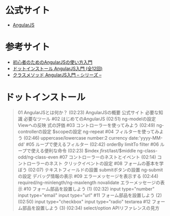 # 公式サイト
* [AngularJS](https://angularjs.org)

# 参考サイト
* [初心者のためのAngularJSの使い方入門](http://tetra-themes.com/angularjs-getstarted-337/)
* [ドットインストール AngularJS入門 (全12回)](http://dotinstall.com/lessons/basic_angularjs)
* [クラスメソッド AngularJS入門 – シリーズ –](http://dev.classmethod.jp/series/angularjs%E5%85%A5%E9%96%80/)

# ドットインストール
>01 AngularJSとは何か？ (02:23)
>AngularJSの概要
>公式サイト
>必要な知識
>必要なツール
>#02 はじめてのAngularJS (02:51)
>ng-modelの設定
>Viewへの反映
>式の評価
>#03 コントローラーを使ってみよう (02:49)
>ng-controllerの設定
>$scopeの設定
>ng-repeat
>#04 フィルターを使ってみよう (02:46)
>uppercase/lowercase
>number:2
>currency
>date:'yyyy-MM-dd'
>#05 ループで使えるフィルター (02:42)
>orderBy
>limitTo
>filter
>#06 ループで使える便利な命令 (02:23)
>$index
>$first/$last/$middle
>ng-class-odd/ng-class-even
>#07 コントローラーのネストとイベント (02:14)
>コントローラーのネスト
>クリックイベントの設定
>#08 フォームの基本を学ぼう (02:07)
>テキストフィールドの設置
>submitボタンの設置
>ng-submitの設定
>デバッグ情報の表示
>#09 エラーメッセージを表示する (02:44)
>required/ng-minlength/ng-maxlength
>novalidate
>エラーメッセージの表示
>#10 フォーム部品を設置しよう (1) (02:32)
>input type="number"
>input type="email"
>input type="url"
>#11 フォーム部品を設置しよう (2) (02:50)
>input type="checkbox"
>input type="radio"
>textarea
>#12 フォーム部品を設置しよう (3) (02:34)
>select/option
>APIリファレンスの見方
